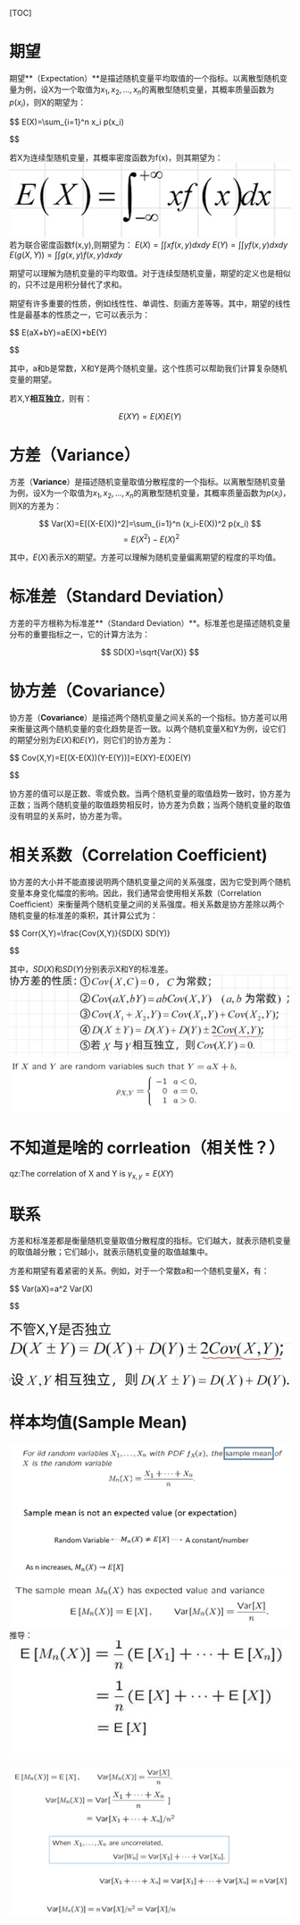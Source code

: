 [TOC]


# 期望

期望**（Expectation）**是描述随机变量平均取值的一个指标。以离散型随机变量为例，设X为一个取值为$x_1,x_2,...,x_n$的离散型随机变量，其概率质量函数为$p(x_i)$，则X的期望为：

$$
E(X)=\sum_{i=1}^n x_i p(x_i)

$$

若X为连续型随机变量，其概率密度函数为f(x)，则其期望为：
![62265cfb597377023bc963cf795c237f.png](../_resources/62265cfb597377023bc963cf795c237f.png)
若为联合密度函数f(x,y),则期望为：
$E(X)=∫∫xf(x,y)dxdy$
$E(Y)=∫∫yf(x,y)dxdy$
$E(g(X,Y))=∫∫g(x,y)f(x,y)dxdy$

期望可以理解为随机变量的平均取值。对于连续型随机变量，期望的定义也是相似的，只不过是用积分替代了求和。

期望有许多重要的性质，例如线性性、单调性、刻画方差等等。其中，期望的线性性是最基本的性质之一，它可以表示为：

$$
E(aX+bY)=aE(X)+bE(Y)

$$

其中，a和b是常数，X和Y是两个随机变量。这个性质可以帮助我们计算复杂随机变量的期望。

若X,Y**相互独立**，则有：

$$
E(XY)=E(X)E(Y)
$$

# 方差（Variance）

方差（**Variance**）是描述随机变量取值分散程度的一个指标。以离散型随机变量为例，设X为一个取值为$x_1,x_2,...,x_n$的离散型随机变量，其概率质量函数为$p(x_i)$，则X的方差为：

$$
Var(X)=E[(X-E(X))^2]=\sum_{i=1}^n (x_i-E(X))^2 p(x_i)
$$
$$
=E(X^2)-E(X)^2
$$

其中，$E(X)$表示X的期望。方差可以理解为随机变量偏离期望的程度的平均值。

# 标准差（Standard Deviation）
方差的平方根称为标准差**（Standard Deviation）**。标准差也是描述随机变量分布的重要指标之一，它的计算方法为：

$$
SD(X)=\sqrt{Var(X)}
$$

# 协方差（Covariance）

协方差（**Covariance**）是描述两个随机变量之间关系的一个指标。协方差可以用来衡量这两个随机变量的变化趋势是否一致。以两个随机变量X和Y为例，设它们的期望分别为$E(X)$和$E(Y)$，则它们的协方差为：

$$
Cov(X,Y)=E[(X-E(X))(Y-E(Y))]=E(XY)-E(X)E(Y)

$$

协方差的值可以是正数、零或负数。当两个随机变量的取值趋势一致时，协方差为正数；当两个随机变量的取值趋势相反时，协方差为负数；当两个随机变量的取值没有明显的关系时，协方差为零。

# 相关系数（Correlation Coefficient)
协方差的大小并不能直接说明两个随机变量之间的关系强度，因为它受到两个随机变量本身变化幅度的影响。因此，我们通常会使用相关系数（Correlation Coefficient）来衡量两个随机变量之间的关系强度。相关系数是协方差除以两个随机变量的标准差的乘积，其计算公式为：

$$
Corr(X,Y)=\frac{Cov(X,Y)}{SD(X) SD(Y)}

$$

其中，$SD(X)$和$SD(Y)$分别表示X和Y的标准差。
![36ce8b0e988685516f8df2e17b910632.png](../_resources/36ce8b0e988685516f8df2e17b910632.png)
![624398097d1ebcba190be10b4f42279e.png](../_resources/624398097d1ebcba190be10b4f42279e.png)

# 不知道是啥的 corrleation（相关性？）
qz:The correlation of X and Y is $\gamma_{x,y}= E(XY)$
# 联系
方差和标准差都是衡量随机变量取值分散程度的指标。它们越大，就表示随机变量的取值越分散；它们越小，就表示随机变量的取值越集中。

方差和期望有着紧密的关系。例如，对于一个常数a和一个随机变量X，有：

$$
Var(aX)=a^2 Var(X)

$$



<span style="font-size: x-large;">不管X,Y是否独立</span>![347cb8de6e857e1c810e95b51f9c12b0.png](../_resources/347cb8de6e857e1c810e95b51f9c12b0.png)

![405135cd606d3db832985fd9c378fbc4.png](../_resources/405135cd606d3db832985fd9c378fbc4.png)

# 样本均值(Sample Mean)
![e8d07aee4eadb27c8c73c62a80bb8c7b.png](../_resources/e8d07aee4eadb27c8c73c62a80bb8c7b.png)
![e7859e38623aa8c8e8dc9aed582a795c.png](../_resources/e7859e38623aa8c8e8dc9aed582a795c.png)
推导：![fd8a2282abc01aa215421f26295136d6.png](../_resources/fd8a2282abc01aa215421f26295136d6.png)

![35cea5edfab1d3f88d3eaa6c4403f492.png](../_resources/35cea5edfab1d3f88d3eaa6c4403f492.png)